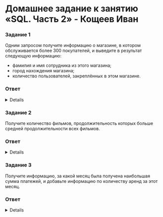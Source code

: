 # Домашнее задание к занятию «SQL. Часть 2» - Кощеев Иван

### Задание 1

Одним запросом получите информацию о магазине, в котором обслуживается более 300 покупателей, и выведите в результат следующую информацию: 
- фамилия и имя сотрудника из этого магазина;
- город нахождения магазина;
- количество пользователей, закреплённых в этом магазине.

### Ответ

<details>
  
```

SELECT 
    s.first_name AS staff_first_name,
    s.last_name AS staff_last_name,
    c.city,
    COUNT(cu.customer_id) AS customer_count
FROM store st
JOIN staff s ON st.manager_staff_id = s.staff_id
JOIN address a ON st.address_id = a.address_id
JOIN city c ON a.city_id = c.city_id
JOIN customer cu ON cu.store_id = st.store_id
GROUP BY st.store_id, s.first_name, s.last_name, c.city
HAVING COUNT(cu.customer_id) > 300;

```

![image1](https://github.com/SirSeoPro/11-04/blob/main/1.png)

</details>
  
### Задание 2

Получите количество фильмов, продолжительность которых больше средней продолжительности всех фильмов.

### Ответ

<details>
  
```

SELECT COUNT(*) AS films_longer_than_avg
FROM film
WHERE length > (SELECT AVG(length) FROM film);

```

![image2](https://github.com/SirSeoPro/11-04/blob/main/2.png)

</details>
  
### Задание 3

Получите информацию, за какой месяц была получена наибольшая сумма платежей, и добавьте информацию по количеству аренд за этот месяц.
### Ответ

<details>
  
```

WITH monthly_payments AS (
    SELECT 
        DATE_FORMAT(payment_date, '%Y-%m') AS month,
        SUM(amount) AS total_amount
    FROM payment
    GROUP BY DATE_FORMAT(payment_date, '%Y-%m')
),
monthly_rentals AS (
    SELECT 
        DATE_FORMAT(rental_date, '%Y-%m') AS month,
        COUNT(*) AS rental_count
    FROM rental
    GROUP BY DATE_FORMAT(rental_date, '%Y-%m')
),
combined AS (
    SELECT 
        mp.month,
        mp.total_amount,
        mr.rental_count
    FROM monthly_payments mp
    JOIN monthly_rentals mr ON mp.month = mr.month
)
SELECT *
FROM combined
ORDER BY total_amount DESC
LIMIT 1;


```

![image3](https://github.com/SirSeoPro/11-04/blob/main/3.png)

</details>
